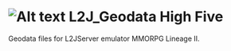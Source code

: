 ![Alt text](https://cdn.pbrd.co/images/20HrZUcx.png)
L2J_Geodata High Five
=
Geodata files for L2JServer emulator MMORPG Lineage II.
